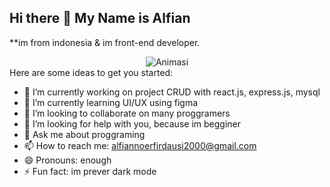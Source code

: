 ## Hi there 👋 My Name is Alfian


**im from indonesia & im front-end developer.
<div align="center">
  <img src="https://media.giphy.com/media/RbDKaczqWovIugyJmW/giphy.gif?cid=790b7611ee5ijijpz3f5mf0rqgv1hncnwqoox98sbefut3gy&ep=v1_gifs_search&rid=giphy.gif&ct=g" alt="Animasi"/>
</div>
Here are some ideas to get you started:

- 🔭 I’m currently working on project CRUD with react.js, express.js, mysql
- 🌱 I’m currently learning UI/UX using figma
- 👯 I’m looking to collaborate on many proggramers
- 🤔 I’m looking for help with you, because im begginer
- 💬 Ask me about proggraming
- 📫 How to reach me: alfiannoerfirdausi2000@gmail.com
- 😄 Pronouns: enough
- ⚡ Fun fact: im prever dark mode 

